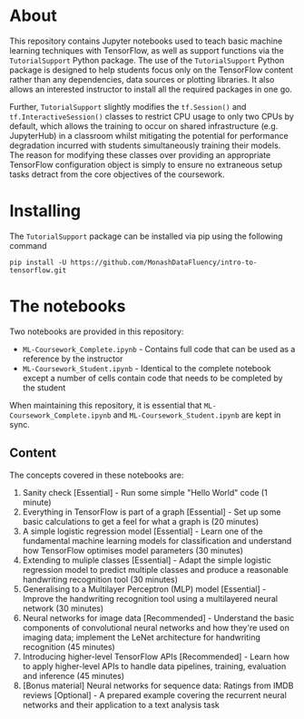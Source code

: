 # About
This repository contains Jupyter notebooks used to teach basic machine learning
techniques with TensorFlow, as well as support functions via the `TutorialSupport`
Python package. The use of the `TutorialSupport` Python package is designed to help
students focus only on the TensorFlow content rather than any dependencies, data
sources or plotting libraries. It also allows an interested instructor to install
all the required packages in one go.

Further, `TutorialSupport` slightly modifies the `tf.Session()` and
`tf.InteractiveSession()` classes to restrict CPU usage to only two CPUs by default,
which allows the training to occur on shared infrastructure (e.g. JupyterHub) in a
classroom whilst mitigating the potential for performance degradation incurred with
students simultaneously training their models. The reason for modifying these classes
over providing an appropriate TensorFlow configuration object is simply to ensure no
extraneous setup tasks detract from the core objectives of the coursework.

# Installing
The `TutorialSupport` package can be installed via pip using the following command
```
pip install -U https://github.com/MonashDataFluency/intro-to-tensorflow.git
```

# The notebooks
Two notebooks are provided in this repository:
* `ML-Coursework_Complete.ipynb` - Contains full code that can be used as a reference
by the instructor
* `ML-Coursework_Student.ipynb` - Identical to the complete notebook except a number of
cells contain code that needs to be completed by the student

When maintaining this repository, it is essential that `ML-Coursework_Complete.ipynb`
and `ML-Coursework_Student.ipynb` are kept in sync.

## Content
The concepts covered in these notebooks are:

1. Sanity check [Essential] -
Run some simple "Hello World" code (1 minute)
2. Everything in TensorFlow is part of a graph [Essential]  -
Set up some basic calculations to get a feel for what a graph is (20 minutes)
3. A simple logistic regression model [Essential] -
Learn one of the fundamental machine learning models for classification and understand how TensorFlow optimises model parameters (30 minutes)
4. Extending to muliple classes [Essential] -
Adapt the simple logistic regression model to predict multiple classes and produce a reasonable handwriting recognition tool (30 minutes)
5. Generalising to a Multilayer Perceptron (MLP) model [Essential] -
Improve the handwriting recognition tool using a multilayered neural network (30 minutes)
6. Neural networks for image data [Recommended] -
Understand the basic components of convolutional neural networks and how they're used on imaging data; implement the LeNet architecture for handwriting recognition (45 minutes)
7. Introducing higher-level TensorFlow APIs [Recommended] -
Learn how to apply higher-level APIs to handle data pipelines, training, evaluation and inference (45 minutes)
8. [Bonus material] Neural networks for sequence data: Ratings from IMDB reviews [Optional] -
A prepared example covering the recurrent neural networks and their application to a text analysis task